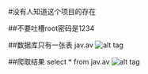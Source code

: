 #没有人知道这个项目的存在

##不要吐槽root密码是1234

##数据库只有一张表
jav.av
![alt tag](https://github.com/yanshuicc/no-body-konws-this-project/blob/master/spider/image/table.png?raw=true)

##爬取结果
select * from jav.av
![alt tag](https://github.com/yanshuicc/no-body-konws-this-project/blob/master/spider/image/result.png?raw=true)

